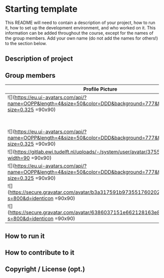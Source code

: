 # Starting template

This README will need to contain a description of your project, how to run it, how to set up the development environment, and who worked on it.
This information can be added throughout the course, except for the names of the group members.
Add your own name (do not add the names for others!) to the section below.

## Description of project

## Group members

| Profile Picture                                                                                         | Name           | Email                         |
| ------------------------------------------------------------------------------------------------------- | -------------- | ----------------------------- |
| ![](https://eu.ui-avatars.com/api/?name=OOPP&length=4&size=50&color=DDD&background=777&font-size=0.325 =90x90) | Your Name Here | Y.NameHere@student.tudelft.nl |
|                                                                                                         | Ivans Kravcevs | I.Kravcevs@student.tudelft.nl |
| ![](https://eu.ui-avatars.com/api/?name=OOPP&length=4&size=50&color=DDD&background=777&font-size=0.325 =90x90) | Christopher Charlesworth | c.charlesworth@student.tudelft.nl |
| ![](https://gitlab.ewi.tudelft.nl/uploads/-/system/user/avatar/3755/avatar.png?width=90 =90x90)| Shashwat Sahay | S.Sahay-1@student.tudelft.nl |
| ![](https://eu.ui-avatars.com/api/?name=OOPP&length=4&size=50&color=DDD&background=777&font-size=0.325 =90x90) | Stefan Stoicescu | Stoicescu@student.tudelft.nl |
| ![](https://secure.gravatar.com/avatar/b3a317591b97355176020231cc7bd700?s=800&d=identicon =90x90) | Borislav Semerdzhiev | B.N.Semerdzhiev@student.tudelft.nl |
| ![](https://secure.gravatar.com/avatar/6386037151e662128163e89a3db2ab7d?s=800&d=identicon =90x90) | Maosheng Jiang | M.Jiang-5@student.tudelft.nl |

<!-- Instructions (remove once assignment has been completed -->
<!-- - Add (only!) your own name to the table above (use Markdown formatting) -->
<!-- - Mention your *student* email address -->
<!-- - Preferably add a recognizable photo, otherwise add your GitLab photo -->
<!-- - (please make sure the photos have the same size) -->

## How to run it

## How to contribute to it

## Copyright / License (opt.)
